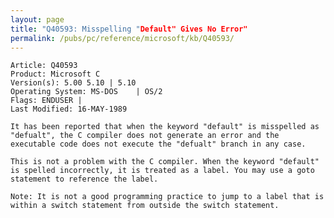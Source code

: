 ```yaml
---
layout: page
title: "Q40593: Misspelling "Default" Gives No Error"
permalink: /pubs/pc/reference/microsoft/kb/Q40593/
---
```


	Article: Q40593
	Product: Microsoft C
	Version(s): 5.00 5.10 | 5.10
	Operating System: MS-DOS    | OS/2
	Flags: ENDUSER |
	Last Modified: 16-MAY-1989
	
	It has been reported that when the keyword "default" is misspelled as
	"defualt", the C compiler does not generate an error and the
	executable code does not execute the "defualt" branch in any case.
	
	This is not a problem with the C compiler. When the keyword "default"
	is spelled incorrectly, it is treated as a label. You may use a goto
	statement to reference the label.
	
	Note: It is not a good programming practice to jump to a label that is
	within a switch statement from outside the switch statement.
